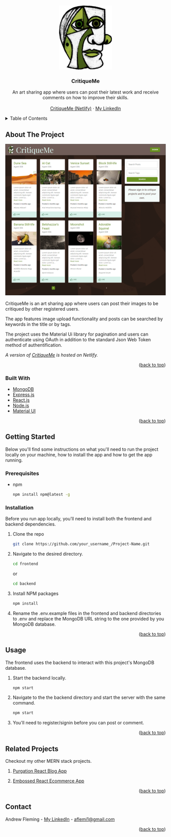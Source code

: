 <div id="top"></div>

<!-- PROJECT LOGO -->
<br />
<div align="center">
  <a href="https://critique-me.netlify.app/posts">
    <img src="src\images\maestro, green.png" alt="Logo" height="200">
  </a>

  <h3 align="center">CritiqueMe</h3>

  <p align="center">
    An art sharing app where users can post their latest work and receive comments on how to improve their skills.
    <br />
    <br />
    <a href="https://critique-me.netlify.app/posts">CritiqueMe (Netlify)</a>
    ·
    <a href="https://www.linkedin.com/in/andrew-j-fleming-web-dev">My LinkedIn</a>
</div>



<!-- TABLE OF CONTENTS -->
<details>
  <summary>Table of Contents</summary>
  <ol>
    <li>
      <a href="#about-the-project">About The Project</a>
      <ul>
        <li><a href="#built-with">Built With</a></li>
      </ul>
    </li>
    <li>
      <a href="#getting-started">Getting Started</a>
      <ul>
        <li><a href="#prerequisites">Prerequisites</a></li>
        <li><a href="#installation">Installation</a></li>
      </ul>
    </li>
    <li><a href="#usage">Usage</a></li>
    <li><a href="#related-projects">Related Projects</a></li>
    <li><a href="#contact">Contact</a></li>
  </ol>
</details>



<!-- ABOUT THE PROJECT -->
## About The Project

  <a href="https://critique-me.netlify.app/posts">
    <img src="src\images\screenshot.png" alt="screenshot">
  </a>

CritiqueMe is an art sharing app where users can post their images to be critiqued by other registered users.

The app features image upload functionality and posts can be searched by keywords in the title or by tags.

The project uses the Material Ui library for pagination and users can authenticate using OAuth in addition to the standard Json Web Token method of authentification.

_A version of <a href="https://critique-me.netlify.app/posts">CritiqueMe</a> is hosted on Netlify._

<p align="right">(<a href="#top">back to top</a>)</p>



### Built With

* [MongoDB](https://www.mongodb.com/)
* [Express.js](https://expressjs.com/)
* [React.js](https://reactjs.org/)
* [Node.js](https://nodejs.org/)
* [Material UI](https://mui.com/)

<p align="right">(<a href="#top">back to top</a>)</p>



<!-- GETTING STARTED -->
## Getting Started

Below you'll find some instructions on what you'll need to run the project locally on your machine, how to install the app and how to get the app running.

### Prerequisites

* npm
  ```sh
  npm install npm@latest -g
  ```

### Installation

Before you run app locally, you'll need to install both the frontend and backend dependencies. 


1. Clone the repo
   ```sh
   git clone https://github.com/your_username_/Project-Name.git
   ```

2. Navigate to the desired directory.
   ```sh
   cd frontend
   ```
   or
   ```sh
   cd backend
   ```

3. Install NPM packages
   ```sh
   npm install
   ```

4. Rename the .env.example files in the frontend and backend directories to .env and replace the MongoDB URL string to the one provided by you MongoDB database.

<p align="right">(<a href="#top">back to top</a>)</p>



<!-- USAGE EXAMPLES -->
## Usage
The frontend uses the backend to interact with this project's MongoDB database. 

1. Start the backend locally.
   ```sh
   npm start
   ```

2. Navigate to the the backend directory and start the server with the same command.
   ```sh
   npm start
   ```

3. You'll need to register/signin before you can post or comment. 

<p align="right">(<a href="#top">back to top</a>)</p>




<!-- RELATED PROJECTS -->
## Related Projects
Checkout my other MERN stack projects. 

1. <a href="https://github.com/AndrewJFleming/purgation-react-blog">Purgation React Blog App</a>

2. <a href="https://github.com/AndrewJFleming/embossed-react-ecommerce">Embossed React Ecommerce App</a>

<p align="right">(<a href="#top">back to top</a>)</p>



<!-- CONTACT -->
## Contact

Andrew Fleming - [My LinkedIn](https://www.linkedin.com/in/andrew-j-fleming-web-dev) - aflemi1@gmail.com

<p align="right">(<a href="#top">back to top</a>)</p>



[project-screenshot]: src\images\screenshot.png